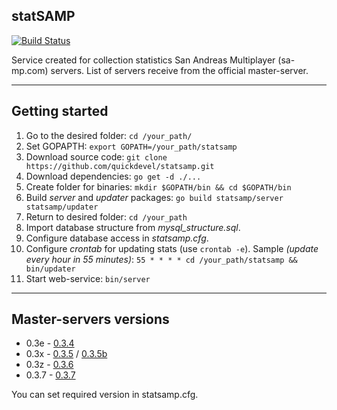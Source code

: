 ## statSAMP ##
[![Build Status](https://travis-ci.org/quickdevel/statsamp.svg)](https://travis-ci.org/quickdevel/statsamp)

Service created for collection statistics San Andreas Multiplayer (sa-mp.com) servers. List of servers receive from the official master-server.


----------


## Getting started ##
 1. Go to the desired folder:
  `cd /your_path/`
 2. Set GOPAPTH:
 `export GOPATH=/your_path/statsamp`
 3. Download source code:
 `git clone https://github.com/quickdevel/statsamp.git`
 4. Download dependencies: 
 `go get -d ./...`
 5. Create folder for binaries: 
 `mkdir $GOPATH/bin && cd $GOPATH/bin`
 6. Build *server* and *updater* packages: 
 `go build statsamp/server statsamp/updater`
 7. Return to desired folder: 
 `cd /your_path`
 8. Import database structure from *mysql_structure.sql*.
 9. Configure database access in *statsamp.cfg*.
 10. Configure *crontab* for updating stats (use `crontab -e`).
Sample *(update every hour in 55 minutes)*:
`55 * * * * cd /your_path/statsamp && bin/updater`
 11. Start web-service:
`bin/server`


----------


## Master-servers versions ##

 - 0.3e - [0.3.4](http://lists.sa-mp.com/0.3.4/servers)
 - 0.3x - [0.3.5](http://lists.sa-mp.com/0.3.5/servers) / [0.3.5b](http://lists.sa-mp.com/0.3.5b/servers)
 - 0.3z - [0.3.6](http://lists.sa-mp.com/0.3.6/servers)
 - 0.3.7 - [0.3.7](http://lists.sa-mp.com/0.3.7/servers)

You can set required version in statsamp.cfg.
